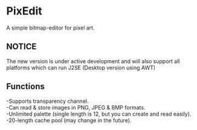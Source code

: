 # PixEdit
A simple bitmap-editor for pixel art.

## NOTICE
The new version is under active development and will also support all platforms which can run J2SE (Desktop version using AWT)

## Functions
-Supports transparency channel.  
-Can read & store images in PNG, JPEG & BMP formats.  
-Unlimited palette (single length is 12, but you can create and read easily).  
-20-length cache pool (may change in the future).
